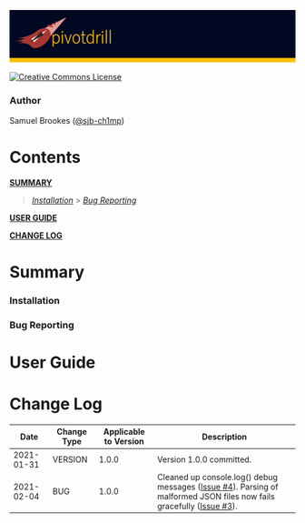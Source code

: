 [![PivotDrill](https://github.com/sjb-ch1mp/PivotDrill/blob/master/img/readme/banner.png)](https://github.com/sjb-ch1mp/PivotDrill/blob/master/README.md)

[![Creative Commons License](https://i.creativecommons.org/l/by-nc-sa/4.0/88x31.png)](http://creativecommons.org/licenses/by-nc-sa/4.0/)

### Author 
Samuel Brookes ([@sjb-ch1mp](https://github.com/sjb-ch1mp))

# Contents

**[SUMMARY](#summary)**
 
> _[Installation](#installation)_ > _[Bug Reporting](#bug-reporting)_

**[USER GUIDE](#user-guide)** 

**[CHANGE LOG](#change-log)**  

# Summary

### Installation

### Bug Reporting

# User Guide

# Change Log
|Date|Change Type|Applicable to Version|Description|
|---|---|---|---|
|2021-01-31 | VERSION | 1.0.0 | Version 1.0.0 committed. |
|2021-02-04 | BUG | 1.0.0 | Cleaned up console.log() debug messages ([Issue #4](https://github.com/sjb-ch1mp/PivotDrill/issues/4)). Parsing of malformed JSON files now fails gracefully ([Issue #3](https://github.com/sjb-ch1mp/PivotDrill/issues/3)).|